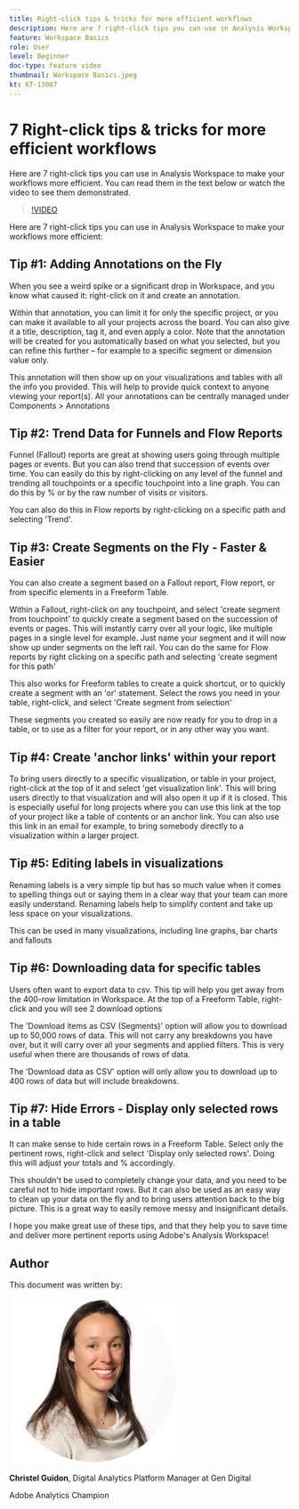 ```yaml
---
title: Right-click tips & tricks for more efficient workflows
description: Here are 7 right-click tips you can use in Analysis Workspace to make your workflows more efficient.
feature: Workspace Basics
role: User
level: Beginner
doc-type: feature video
thumbnail: Workspace Basics.jpeg
kt: KT-13087
---
```

# 7 Right-click tips & tricks for more efficient workflows

Here are 7 right-click tips you can use in Analysis Workspace to make your workflows more efficient. You can read them in the text below or watch the video to see them demonstrated.

>[!VIDEO](https://video.tv.adobe.com/v/3417736/?quality=12&learn=on) 

Here are 7 right-click tips you can use in Analysis Workspace to make your workflows more efficient: 

## Tip #1: Adding Annotations on the Fly 

When you see a weird spike or a significant drop in Workspace, and you know what caused it: right-click on it and create an annotation.  

Within that annotation, you can limit it for only the specific project, or you can make it available to all your projects across the board. You can also give it a title, description, tag it, and even apply a color. Note that the annotation will be created for you automatically based on what you selected, but you can refine this further – for example to a specific segment or dimension value only. 

This annotation will then show up on your visualizations and tables with all the info you provided. This will help to provide quick context to anyone viewing your report(s). All your annotations can be centrally managed under Components > Annotations  

## Tip #2: Trend Data for Funnels and Flow Reports 

Funnel (Fallout) reports are great at showing users going through multiple pages or events. But you can also trend that succession of events over time. You can easily do this by right-clicking on any level of the funnel and trending all touchpoints or a specific touchpoint into a line graph. You can do this by % or by the raw number of visits or visitors.  

You can also do this in Flow reports by right-clicking on a specific path and selecting 'Trend'.  

## Tip #3: Create Segments on the Fly - Faster & Easier  

You can also create a segment based on a Fallout report, Flow report, or from specific elements in a Freeform Table.  

Within a Fallout, right-click on any touchpoint, and select 'create segment from touchpoint' to quickly create a segment based on the succession of events or pages. This will instantly carry over all your logic, like multiple pages in a single level for example. Just name your segment and it will now show up under segments on the left rail. You can do the same for Flow reports by right clicking on a specific path and selecting 'create segment for this path' 

This also works for Freeform tables to create a quick shortcut, or to quickly create a segment with an 'or' statement. Select the rows you need in your table, right-click, and select 'Create segment from selection' 

These segments you created so easily are now ready for you to drop in a table, or to use as a filter for your report, or in any other way you want. 

## Tip #4: Create 'anchor links' within your report 

To bring users directly to a specific visualization, or table in your project, right-click at the top of it and select 'get visualization link'. This will bring users directly to that visualization and will also open it up if it is closed. This is especially useful for long projects where you can use this link at the top of your project like a table of contents or an anchor link. You can also use this link in an email for example, to bring somebody directly to a visualization within a larger project.  

## Tip #5: Editing labels in visualizations 

Renaming labels is a very simple tip but has so much value when it comes to spelling things out or saying them in a clear way that your team can more easily understand. Renaming labels help to simplify content and take up less space on your visualizations.  

This can be used in many visualizations, including line graphs, bar charts and fallouts 

## Tip #6: Downloading data for specific tables  

Users often want to export data to csv. This tip will help you get away from the 400-row limitation in Workspace. At the top of a Freeform Table, right-click and you will see 2 download options 

The 'Download items as CSV (Segments)' option will allow you to download up to 50,000 rows of data.  This will not carry any breakdowns you have over, but it will carry over all your segments and applied filters. This is very useful when there are thousands of rows of data. 

The 'Download data as CSV' option will only allow you to download up to 400 rows of data but will include breakdowns. 

## Tip #7: Hide Errors - Display only selected rows in a table 

It can make sense to hide certain rows in a Freeform Table. Select only the pertinent rows, right-click and select 'Display only selected rows'. Doing this will adjust your totals and % accordingly.  

This shouldn't be used to completely change your data, and you need to be careful not to hide important rows. But it can also be used as an easy way to clean up your data on the fly and to bring users attention back to the big picture. This is a great way to easily remove messy and insignificant details. 

I hope you make great use of these tips, and that they help you to save time and deliver more pertinent reports using Adobe's Analysis Workspace! 

## Author

This document was written by:

![Christel Guidon](assets/christel-guidon.jpg)

**Christel Guidon**, Digital Analytics Platform Manager at Gen Digital

Adobe Analytics Champion
